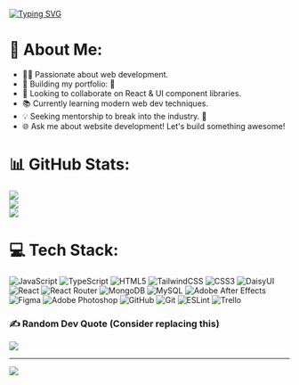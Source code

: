 <!-- Typing SVG Animation -->
[![Typing SVG](https://readme-typing-svg.herokuapp.com?font=Fira+Code&pause=1000&width=435&lines=Student+Web+Developer;Passionate+Coder;Open+to+Collaboration)](https://git.io/typing-svg)

# 💫 About Me:
*   👨‍💻 Passionate about web development.
*   🎨 Building my portfolio: 🚀
*   🤝 Looking to collaborate on React & UI component libraries.
*   📚 Currently learning modern web dev techniques.
*   💡 Seeking mentorship to break into the industry. 🙏
*   🌐 Ask me about website development! Let's build something awesome!

# 📊 GitHub Stats:
![](https://github-readme-stats.vercel.app/api?username=MathiasZ91&theme=dark&hide_border=false&include_all_commits=false&count_private=false)<br/>
![](https://github-readme-streak-stats.herokuapp.com/?user=MathiasZ91&theme=dark&hide_border=false)<br/>
![](https://github-readme-stats.vercel.app/api/top-langs/?username=MathiasZ91&theme=dark&hide_border=false&include_all_commits=false&count_private=false&layout=compact)

# 💻 Tech Stack:
![JavaScript](https://img.shields.io/badge/javascript-%23323330.svg?style=for-the-badge&logo=javascript&logoColor=%23F7DF1E) ![TypeScript](https://img.shields.io/badge/typescript-%23007ACC.svg?style=for-the-badge&logo=typescript&logoColor=white) ![HTML5](https://img.shields.io/badge/html5-%23E34F26.svg?style=for-the-badge&logo=html5&logoColor=white) ![TailwindCSS](https://img.shields.io/badge/tailwindcss-%2338B2AC.svg?style=for-the-badge&logo=tailwind-css&logoColor=white) ![CSS3](https://img.shields.io/badge/css3-%231572B6.svg?style=for-the-badge&logo=css3&logoColor=white) ![DaisyUI](https://img.shields.io/badge/daisyui-5A0EF8?style=for-the-badge&logo=daisyui&logoColor=white) ![React](https://img.shields.io/badge/react-%2320232a.svg?style=for-the-badge&logo=react&logoColor=%2361DAFB) ![React Router](https://img.shields.io/badge/React_Router-CA4245?style=for-the-badge&logo=react-router&logoColor=white) ![MongoDB](https://img.shields.io/badge/MongoDB-%234ea94b.svg?style=for-the-badge&logo=mongodb&logoColor=white) ![MySQL](https://img.shields.io/badge/mysql-4479A1.svg?style=for-the-badge&logo=mysql&logoColor=white) ![Adobe After Effects](https://img.shields.io/badge/Adobe%20After%20Effects-9999FF.svg?style=for-the-badge&logo=Adobe%20After%20Effects&logoColor=white) ![Figma](https://img.shields.io/badge/figma-%23F24E1E.svg?style=for-the-badge&logo=figma&logoColor=white) ![Adobe Photoshop](https://img.shields.io/badge/adobe%20photoshop-%2331A8FF.svg?style=for-the-badge&logo=adobe%20photoshop&logoColor=white) ![GitHub](https://img.shields.io/badge/github-%23121011.svg?style=for-the-badge&logo=github&logoColor=white) ![Git](https://img.shields.io/badge/git-%23F05033.svg?style=for-the-badge&logo=git&logoColor=white) ![ESLint](https://img.shields.io/badge/ESLint-4B3263?style=for-the-badge&logo=eslint&logoColor=white) ![Trello](https://img.shields.io/badge/Trello-%23026AA7.svg?style=for-the-badge&logo=Trello&logoColor=white)

### ✍️ Random Dev Quote (Consider replacing this)
![](https://quotes-github-readme.vercel.app/api?type=horizontal&theme=radical)

---
[![](https://visitcount.itsvg.in/api?id=MathiasZ91&icon=0&color=0)](https://visitcount.itsvg.in)

<!-- Proudly created with GPRM ( https://gprm.itsvg.in ) -->
